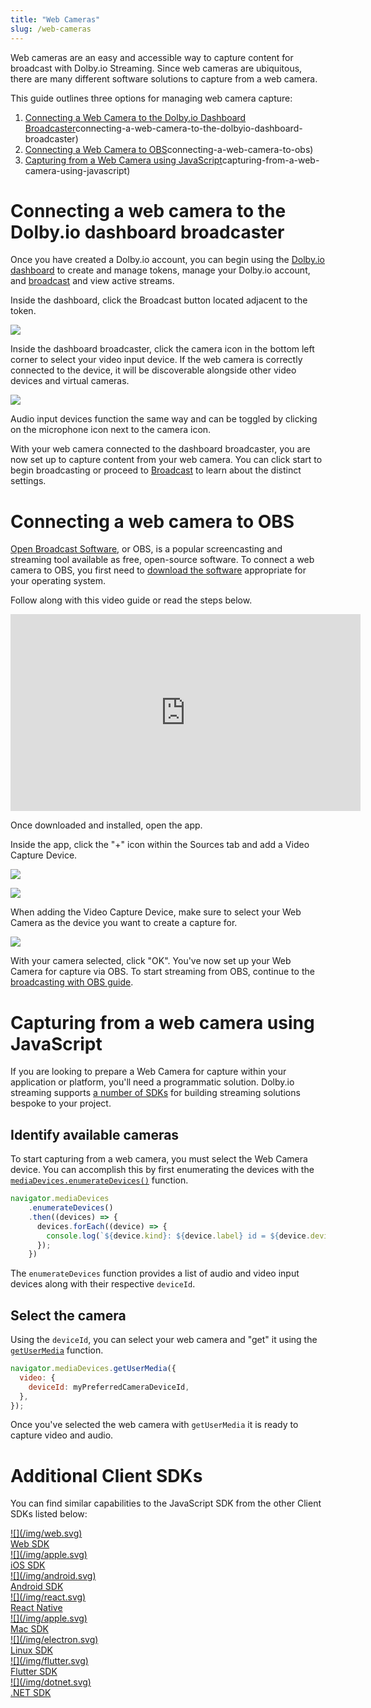 ```yaml
---
title: "Web Cameras"
slug: /web-cameras
---
```

Web cameras are an easy and accessible way to capture content for broadcast with Dolby.io Streaming. Since web cameras are ubiquitous, there are many different software solutions to capture from a web camera. 

This guide outlines three options for managing web camera capture:

1. [Connecting a Web Camera to the Dolby.io Dashboard Broadcaster](/millicast/capture/web-cameras.md)connecting-a-web-camera-to-the-dolbyio-dashboard-broadcaster)
2. [Connecting a Web Camera to OBS](/millicast/capture/web-cameras.md)connecting-a-web-camera-to-obs)
3. [Capturing from a Web Camera using JavaScript](/millicast/capture/web-cameras.md)capturing-from-a-web-camera-using-javascript)

# Connecting a web camera to the Dolby.io dashboard broadcaster

Once you have created a Dolby.io account, you can begin using the [Dolby.io dashboard](https://streaming.dolby.io/#/tokens) to create and manage tokens, manage your Dolby.io account, and [broadcast](/millicast/broadcast/index.mdx) and view active streams. 

Inside the dashboard, click the Broadcast button located adjacent to the token.


![](../assets/img/broadcast_dash_button.png)



Inside the dashboard broadcaster, click the camera icon in the bottom left corner to select your video input device. If the web camera is correctly connected to the device, it will be discoverable alongside other video devices and virtual cameras. 


![](../assets/img/image.png)



Audio input devices function the same way and can be toggled by clicking on the microphone icon next to the camera icon.

With your web camera connected to the dashboard broadcaster, you are now set up to capture content from your web camera. You can click start to begin broadcasting or proceed to [Broadcast](/millicast/broadcast/index.mdx) to learn about the distinct settings.

# Connecting a web camera to OBS

[Open Broadcast Software](https://obsproject.com/), or OBS, is a popular screencasting and streaming tool available as free, open-source software. To connect a web camera to OBS, you first need to [download the software](https://obsproject.com/) appropriate for your operating system. 

Follow along with this video guide or read the steps below.

<div align="center"> <iframe width="560" height="315" src="https://www.youtube.com/embed/jUP4vyzbu5Y" title="YouTube video player" frameborder="0" allow="accelerometer; autoplay; clipboard-write; encrypted-media; gyroscope; picture-in-picture; web-share" allowfullscreen></iframe></div>


Once downloaded and installed, open the app.

Inside the app, click the "+" icon within the Sources tab and add a Video Capture Device.


![](../assets/img/videocaptureobs.png)




![](../assets/img/videocaptureobs.png)



When adding the Video Capture Device, make sure to select your Web Camera as the device you want to create a capture for.


![](../assets/img/image.png)



With your camera selected, click "OK". You've now set up your Web Camera for capture via OBS. To start streaming from OBS, continue to the [broadcasting with OBS guide](/millicast/software-encoders/using-obs.md).

# Capturing from a web camera using JavaScript

If you are looking to prepare a Web Camera for capture within your application or platform, you'll need a programmatic solution. Dolby.io streaming supports [a number of SDKs](/millicast/client-sdks/index.md) for building streaming solutions bespoke to your project.

## Identify available cameras

To start capturing from a web camera, you must select the Web Camera device. You can accomplish this by first enumerating the devices with the [`mediaDevices.enumerateDevices()`](https://developer.mozilla.org/en-US/docs/Web/API/MediaDevices/enumerateDevices) function.

```javascript
navigator.mediaDevices
    .enumerateDevices()
    .then((devices) => {
      devices.forEach((device) => {
        console.log(`${device.kind}: ${device.label} id = ${device.deviceId}`);
      });
    })
```

The `enumerateDevices` function provides a list of audio and video input devices along with their respective `deviceId`. 

## Select the camera

Using the `deviceId`, you can select your web camera and "get" it using the [`getUserMedia`](https://developer.mozilla.org/en-US/docs/Web/API/MediaDevices/getUserMedia) function.

```javascript
navigator.mediaDevices.getUserMedia({
  video: {
    deviceId: myPreferredCameraDeviceId,
  },
});
```

Once you've selected the web camera with `getUserMedia` it is ready to capture video and audio.

# Additional Client SDKs

You can find similar capabilities to the JavaScript SDK from the other Client SDKs listed below:

<div class="small-image-and-text-btn-container">
  <a href="/millicast/client-sdks/web.md" class="small-image-and-text-btn">
    <div class="small-image-and-text-btn-inner-container">
      <div>
        ![](/img/web.svg)
      </div>
      <div class="small-image-and-text-btn-title">Web SDK</div>
    </div>
  </a>
  
  <a href="/millicast/client-sdks/ios" class="small-image-and-text-btn">
    <div class="small-image-and-text-btn-inner-container">
      <div>
        ![](/img/apple.svg)
      </div>
      <div class="small-image-and-text-btn-title">iOS SDK</div>
    </div>
  </a>
  
  <a href="/millicast/client-sdks/android" class="small-image-and-text-btn">
    <div class="small-image-and-text-btn-inner-container">
      <div>
        ![](/img/android.svg)
      </div>
      <div class="small-image-and-text-btn-title">Android SDK</div>
    </div>
  </a>    
  
  <a href="/millicast/client-sdks/rn.md" class="small-image-and-text-btn">
    <div class="small-image-and-text-btn-inner-container">
      <div>
        ![](/img/react.svg)
      </div>
      <div class="small-image-and-text-btn-title">React Native</div>
    </div>
  </a>    
  
  <a href="/millicast/client-sdks/desktop" class="small-image-and-text-btn">
    <div class="small-image-and-text-btn-inner-container">
      <div>
        ![](/img/apple.svg)
      </div>
      <div class="small-image-and-text-btn-title">Mac SDK</div>
    </div>
  </a>    
  
  <a href="/millicast/client-sdks/desktop" class="small-image-and-text-btn">
    <div class="small-image-and-text-btn-inner-container">
      <div>
        ![](/img/electron.svg)
      </div>
      <div class="small-image-and-text-btn-title">Linux SDK</div>
    </div>
  </a>    
  
  <a href="/millicast/client-sdks/flutter.md" class="small-image-and-text-btn">
    <div class="small-image-and-text-btn-inner-container">
      <div>
        ![](/img/flutter.svg)
      </div>
      <div class="small-image-and-text-btn-title">Flutter SDK</div>
    </div>
  </a>    
    <a href="/millicast/client-sdks/desktop" class="small-image-and-text-btn">
    <div class="small-image-and-text-btn-inner-container">
      <div>
        ![](/img/dotnet.svg)
      </div>
      <div class="small-image-and-text-btn-title">.NET SDK</div>
    </div>
  </a>
</div>

